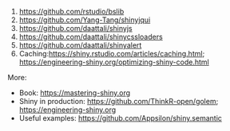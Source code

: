 1. https://github.com/rstudio/bslib
2. https://github.com/Yang-Tang/shinyjqui
3. https://github.com/daattali/shinyjs
4. https://github.com/daattali/shinycssloaders
5. https://github.com/daattali/shinyalert
6. Caching:https://shiny.rstudio.com/articles/caching.html; https://engineering-shiny.org/optimizing-shiny-code.html

More:
* Book: https://mastering-shiny.org
* Shiny in production: https://github.com/ThinkR-open/golem; https://engineering-shiny.org
* Useful examples: https://github.com/Appsilon/shiny.semantic